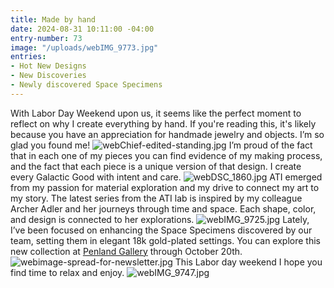 ```yaml
---
title: Made by hand
date: 2024-08-31 10:11:00 -04:00
entry-number: 73
image: "/uploads/webIMG_9773.jpg"
entries:
- Hot New Designs
- New Discoveries
- Newly discovered Space Specimens
---
```


With Labor Day Weekend upon us, it seems like the perfect moment to reflect on why I create everything by hand. If you're reading this, it's likely because you have an appreciation for handmade jewelry and objects. I’m so glad you found me!
![webChief-edited-standing.jpg](/uploads/webChief-edited-standing.jpg)
I’m proud of the fact that in each one of my pieces you can find evidence of my making process, and the fact that each piece is a unique version of that design. I create every Galactic Good with intent and care.
![webDSC_1860.jpg](/uploads/webDSC_1860.jpg)
ATI emerged from my passion for material exploration and my drive to connect my art to my story. The latest series from the ATI lab is inspired by my colleague Archer Adler and her journeys through time and space. Each shape, color, and design is connected to her explorations.
![webIMG_9725.jpg](/uploads/webIMG_9725.jpg)
Lately, I’ve been focused on enhancing the Space Specimens discovered by our team, setting them in elegant 18k gold-plated settings. You can explore this new collection at [Penland Gallery](https://penland.org/gallery/) through October 20th. 
![webimage-spread-for-newsletter.jpg](/uploads/webimage-spread-for-newsletter.jpg)
This Labor day weekend I hope you find time to relax and enjoy. 
![webIMG_9747.jpg](/uploads/webIMG_9747.jpg)